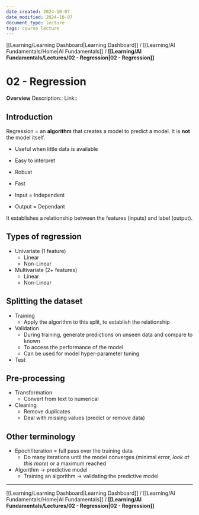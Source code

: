 ```yaml
---
date_created: 2024-10-07
date_modified: 2024-10-07
document_type: lecture
tags: course lecture
---
```

[[Learning/Learning Dashboard|Learning Dashboard]] / [[Learning/AI Fundamentals/Home|AI Fundamentals]] / **[[Learning/AI Fundamentals/Lectures/02 - Regression|02 - Regression]]**
# 02 - Regression
**Overview**
Description:: 
Link:: 

## Introduction

Regression = an **algorithm** that creates a model to predict a model. It is **not** the model itself.
- Useful when little data is available
- Easy to interpret
- Robust
- Fast

- Input = Independent
- Output = Dependant 

It establishes a relationship between the features (inputs) and label (output).

## Types of regression

- Univariate (1 feature)
	- Linear
	- Non-Linear
- Multivariate (2+ features)
	- Linear
	- Non-Linear

## Splitting the dataset

- Training
	- Apply the algorithm to this split, to establish the relationship
- Validation
	- During training, generate predictions on unseen data and compare to known
	- To access the performance of the model
	- Can be used for model hyper-parameter tuning
- Test

## Pre-processing

- Transformation
	- Convert from text to numerical
- Cleaning
	- Remove duplicates
	- Deal with missing values (predict or remove data)

## Other terminology

- Epoch/iteration = full pass over the training data
	- Do many iterations until the model converges (minimal error, *look at this more*) or a maximum reached
- Algorithm -> predictive model
	- Training an algorithm -> validating the predictive model

---
[[Learning/Learning Dashboard|Learning Dashboard]] / [[Learning/AI Fundamentals/Home|AI Fundamentals]] / **[[Learning/AI Fundamentals/Lectures/02 - Regression|02 - Regression]]**

